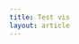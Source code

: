 ```yaml
---
title: Test vis
layout: article
---
```




<div id="mynetwork" heigth="900px"></div>

<script type="text/javascript">
  // create an array with nodes
   var nodes = new vis.DataSet([
    {id: 1, label: 'Meteo General', group: 'Obligatoria', level: 0},
    {id: 2, label: 'Mate 1', group: 'Obligatoria', level: 0},
    {id: 3, label: 'Mate 2', group: 'Obligatoria', level: 0},
    {id: 4, label: 'Mate 3', group: 'Obligatoria', level: 1},
    {id: 5, label: 'Física 1', group: 'Obligatoria', level: 1},
    {id: 6, label: 'Proba', group: 'Obligatoria', level: 2},
    {id: 7, label: 'Física Mezcla', group: 'Obligatoria', level: 2},
    {id: 8, label: 'Labo 1', group: 'Obligatoria', level: 2},

    {id: 9, label: 'Labo 1', group: 'Obligatoria', level: 5}
  ]);

  // create an array with edges
  var edges = new vis.DataSet([
    {from: 1, to: 6, title: 'Final', color: 'red'},
    {from: 2, to: 6, title: 'TP'},
    {from: 2, to: 4, title: 'TP'},
    {from: 2, to: 8, title: 'TP'},    

    {from: 3, to: 9, title: 'TP'},

    {from: 4, to: 7, title: 'TP'},
    {from: 5, to: 7, title: 'TP'},

  ]);


  // create a network
  var container = document.getElementById('mynetwork');
  var data = {
    nodes: nodes,
    edges: edges
  };

  var options = 
  {
  	edges: {
  		color: 'black'
  	},
	 layout: {
	  hierarchical: {
	  	enabled: true,
	  	blockShifting: false
	  	}
	  }
  	};
  var network = new vis.Network(container, data, options);
</script> 


